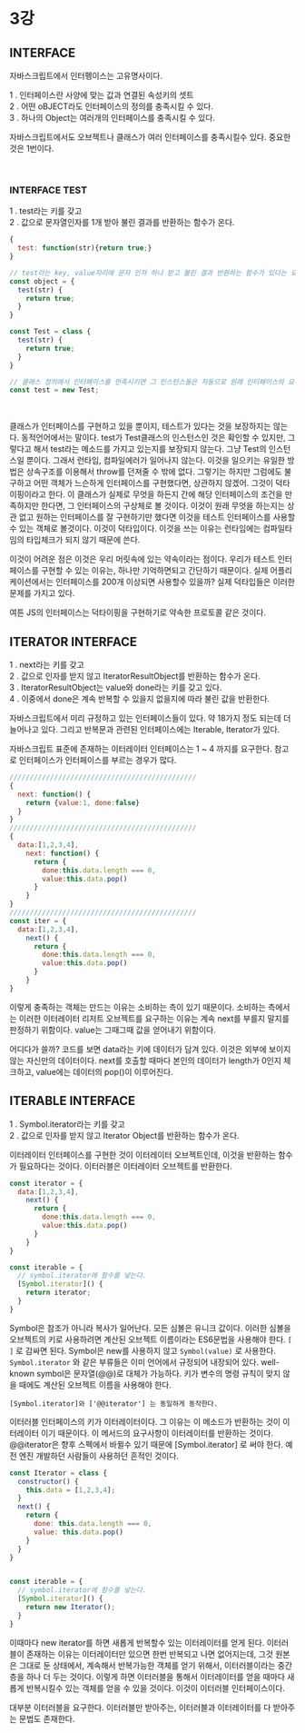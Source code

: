 # 3강

## INTERFACE

자바스크립트에서 인터펭이스는 고유명사이다.

1 . 인터페이스란 사양에 맞는 값과 연결된 속성키의 셋트  
2 . 어떤 oBJECT라도 인터페이스의 정의를 충족시킬 수 있다.  
3 . 하나의 Object는 여러개의 인터페이스를 충족시킬 수 있다.

자바스크립트에서도 오브젝트나 클래스가 여러 인터페이스를 충족시킬수 있다. 중요한 것은 1번이다. 

<br/>

### INTERFACE TEST

1 . test라는 키를 갖고  
2 . 값으로 문자열인자를 1개 받아 불린 결과를 반환하는 함수가 온다.

```javascript
{
  test: function(str){return true;}
}

// test라는 key, value자리에 문자 인자 하나 받고 불린 결과 반환하는 함수가 있다는 요구조건만 맞으면 어떻게 함수를 짜든 상관이 없다.
const object = {
  test(str) {
    return true;
  }
}

const Test = class {
  test(str) {
    return true;
  }
}

// 클래스 정의에서 인터페이스를 만족시키면 그 인스턴스들은 자동으로 원래 인터페이스의 요구사항을 맞출수 있을 것이다.
const test = new Test;
```

<br/>

클래스가 인터페이스를 구현하고 있을 뿐이지, 테스트가 있다는 것을 보장하지는 않는다. 동적언어에서는 말이다. test가 Test클래스의 인스턴스인 것은 확인할 수 있지만, 그렇다고 해서 test라는 메소드를 가지고 있는지를 보장되지 않는다. 그냥 Test의 인스턴스일 뿐이다. 그래서 런타임, 컴파일에러가 일어나지 않는다. 이것을 일으키는 유일한 방법은 상속구조를 이용해서 throw를 던져줄 수 밖에 없다. 그렇기는 하지만 그럼에도 불구하고 어떤 객체가 느슨하게 인터페이스를 구현했다면, 상관하지 않겠어. 그것이 덕타이핑이라고 한다. 이 클래스가 실제로 무엇을 하든지 간에 해당 인터페이스의 조건을 만족하지만 한다면, 그 인터페이스의 구상체로 볼 것이다. 이것이 원래 무엇을 하는지는 상관 없고 원하는 인터페이스를 잘 구현하기만 했다면 이것을 테스트 인터페이스를 사용할 수 있는 객체로 볼것이다. 이것이 덕타입이다. 이것을 쓰는 이유는 런타임에는 컴파일타임의 타입체크가 되지 않기 때문에 쓴다. 

이것이 어려운 점은 이것은 우리 머릿속에 있는 약속이라는 점이다. 우리가 테스트 인터페이스를 구현할 수 있는 이유는, 하나만 기억하면되고 간단하기 때문이다. 실제 어플리케이션에서는 인터페이스를 200개 이상되면 사용할수 있을까? 실제 덕타입들은 이러한 문제를 가지고 있다.

여튼 JS의 인터페이스는 덕타이핑을 구현하기로 약속한 프로토콜 같은 것이다. 



## ITERATOR INTERFACE

1 . next라는 키를 갖고  
2 . 값으로 인자를 받지 않고 IteratorResultObject를 반환하는 함수가 온다.  
3 . IteratorResultObject는 value와 done라는 키를 갖고 있다.  
4 . 이중에서 done은 계속 반복할 수 있을지 없을지에 따라 불린 값을 반환한다.

자바스크립트에서 미리 규정하고 있는 인터페이스들이 있다. 약 18가지 정도 되는데 더 늘어나고 있다. 그리고 반복문과 관련된 인터페이스에는 Iterable, Iterator가 있다. 

자바스크립트 표준에 존재하는 이터레이터 인터페이스는 1 ~ 4 까지를 요구한다.  참고로 인터페이스가 인터페이스를 부르는 경우가 많다.

```javascript
//////////////////////////////////////////////
{
  next: function() {
    return {value:1, done:false}
  }
}
//////////////////////////////////////////////
{
  data:[1,2,3,4],
    next: function() {
      return {
        done:this.data.length === 0,
        value:this.data.pop()
      }
    }
}
//////////////////////////////////////////////
const iter = {
  data:[1,2,3,4],
    next() {
      return {
        done:this.data.length === 0,
        value:this.data.pop()
      }
    }
}
```

이렇게 충족하는 객체는 만드는 이유는 소비하는 측이 있기 때문이다. 소비하는 측에서는 이러한 이터레이터 리저트 오브젝트를 요구하는 이유는 계속 next를 부를지 말지를 판정하기 위함이다. value는 그때그때 값을 얻어내기 위함이다. 

어디다가 쓸까? 코드를 보면 data라는 키에 데이터가 담겨 있다. 이것은 외부에 보이지 않는 자신만의 데이터이다. next를 호출할 때마다 본인의 데이터가 length가 0인지 체크하고, value에는 데이터의 pop()이 이루어진다. 





## ITERABLE INTERFACE

1 . Symbol.iterator라는 키를 갖고  
2 . 값으로 인자를 받지 않고 Iterator Object를 반환하는 함수가 온다.

이터레이터 인터페이스를 구현한 것이 이터레이터 오브젝트인데, 이것을 반환하는 함수가 필요하다는 것이다. 이터러블은 이터레이터 오브젝트를 반환한다. 

```javascript
const iterator = {
  data:[1,2,3,4],
    next() {
      return {
        done:this.data.length === 0,
        value:this.data.pop()
      }
    }
}

const iterable = {
  // symbol.iterator에 함수를 넣는다.
  [Symbol.iterator]() {
    return iterator;
  }
}
```

Symbol은 참조가 아니라 복사가 일어난다. 모든 심볼은 유니크 값이다. 이러한 심볼을 오브젝트의 키로 사용하려면 계산된 오브젝트 이름이라는 ES6문법을 사용해야 한다. `[ ]` 로 감싸면 된다. Symbol은 new를 사용하지 않고 `Symbol(value)` 로 사용한다.  `Symbol.iterator` 와 같은 부류들은 이미 언어에서 규정되어 내장되어 있다. well-known symbol은 문자열(@@)로 대체가 가능하다. 키가 변수의 명령 규칙이 맞지 않을 때에도 계산된 오브젝트 이름을 사용해야 한다. 

```
[Symbol.iterator]와 ['@@iterator'] 는 동일하게 동작한다. 
```

이터러블 인터페이스의 키가 이터레이터이다. 그 이유는 이 메소드가 반환하는 것이 이터레이터 이기 때문이다.  이 메서드의 요구사항이 이터레이터를 반환하는 것이다. @@iterator은 향후 스펙에서 바뀔수 있기 때문에 [Symbol.iterator] 로 써야 한다. 예전 엔진 개발하던 사람들이 사용하던 흔적인 것이다.



```javascript
const Iterator = class {
  constructor() {
    this.data = [1,2,3,4];
  }
  next() {
    return {
      done: this.data.length === 0,
      value: this.data.pop()
    }
  }
}


const iterable = {
  // symbol.iterator에 함수를 넣는다.
  [Symbol.iterator]() {
    return new Iterator();
  }
}
```

이때마다 new iterator를 하면 새롭게 반복할수 있는 이터레이터를 얻게 된다. 이터러블이 존재하는 이유는 이터레이터만 있으면 한번 반복되고 나면 없어지는데, 그것 원본은 그대로 둔 상태에서, 계속해서 반복가능한 객체를 얻기 위해서, 이터러블이라는 중간층을 하나 더 두는 것이다. 이렇게 하면 이터러블을 통해서 이터레이터를 얻을 때마다 새롭게 반복시킬수 있는 객체를 얻을 수 있을 것이다. 이것이 이터러블 인터페이스이다.

대부분 이터러블을 요구한다. 이터러블만 받아주는, 이터러블과 이터레이터를 다 받아주는 문법도 존재한다.

